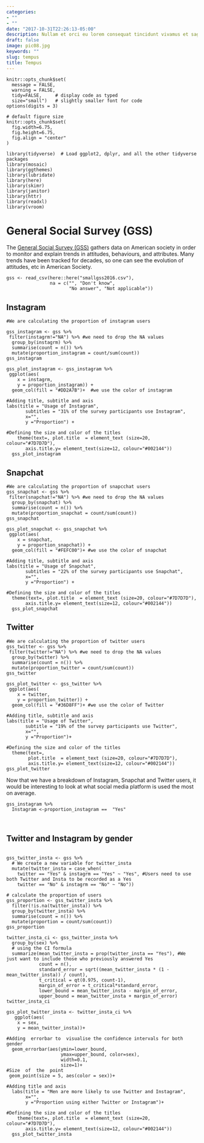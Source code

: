 ```yaml
---
categories:
- ""
- ""
date: "2017-10-31T22:26:13-05:00"
description: Nullam et orci eu lorem consequat tincidunt vivamus et sagittis magna sed nunc rhoncus condimentum sem. In efficitur ligula tate urna. Maecenas massa sed magna lacinia magna pellentesque lorem ipsum dolor. Nullam et orci eu lorem consequat tincidunt. Vivamus et sagittis tempus.
draft: false
image: pic08.jpg
keywords: ""
slug: tempus
title: Tempus
---
```

```{r, setup, include=FALSE}
knitr::opts_chunk$set(
  message = FALSE, 
  warning = FALSE, 
  tidy=FALSE,     # display code as typed
  size="small")   # slightly smaller font for code
options(digits = 3)

# default figure size
knitr::opts_chunk$set(
  fig.width=6.75, 
  fig.height=6.75,
  fig.align = "center"
)
```


```{r load-libraries, include=FALSE}
library(tidyverse)  # Load ggplot2, dplyr, and all the other tidyverse packages
library(mosaic)
library(ggthemes)
library(lubridate)
library(here)
library(skimr)
library(janitor)
library(httr)
library(readxl)
library(vroom)
```


# General Social Survey (GSS)

The [General Social Survey (GSS)](http://www.gss.norc.org/) gathers data on American society in order to monitor and explain trends in attitudes, behaviours, and attributes. Many trends have been tracked for decades, so one can see the evolution of attitudes, etc in American Society.

```{r, read_gss_data, cache=TRUE}
gss <- read_csv(here::here("smallgss2016.csv"), 
                na = c("", "Don't know",
                       "No answer", "Not applicable"))

```

## Instagram

```{r, insta}
#We are calculating the proportion of instagram users

gss_instagram <- gss %>%
 filter(instagrm!="NA") %>% #we need to drop the NA values
  group_by(instagrm) %>% 
  summarise(count = n()) %>% 
  mutate(proportion_instagram = count/sum(count)) 
gss_instagram
```
```{r, instagram_visualisation}
gss_plot_instagram <- gss_instagram %>%
 ggplot(aes(
    x = instagrm,
    y = proportion_instagram)) +
  geom_col(fill = "#DD2A7B")+  #we use the color of instagram
 
#Adding title, subtitle and axis 
labs(title = "Usage of Instagram",
       subtitles = "31% of the survey participants use Instagram",
       x="",
       y ="Proportion") +

#Defining the size and color of the titles
    theme(text=, plot.title  = element_text (size=20, colour="#7D7D7D"),
       axis.title.y= element_text(size=12, colour="#002144"))
  gss_plot_instagram
```

## Snapchat

```{r, snapchat}
#We are calculating the proportion of snapcchat users
gss_snapchat <- gss %>%
 filter(snapchat!="NA") %>% #we need to drop the NA values
  group_by(snapchat) %>% 
  summarise(count = n()) %>% 
  mutate(proportion_snapchat = count/sum(count)) 
gss_snapchat

```
```{r, snapchat_visualisation}
gss_plot_snapchat <- gss_snapchat %>%
 ggplot(aes(
    x = snapchat,
    y = proportion_snapchat)) +
  geom_col(fill = "#FEFC00")+ #we use the color of snapchat

#Adding title, subtitle and axis  
labs(title = "Usage of Snapchat",
       subtitles = "22% of the survey participants use Snapchat",
       x="",
       y ="Proportion") +

#Defining the size and color of the titles
  theme(text=, plot.title  = element_text (size=20, colour="#7D7D7D"),
       axis.title.y= element_text(size=12, colour="#002144"))
  gss_plot_snapchat
```
## Twitter

```{r,twitter}
#We are calculating the proportion of twitter users
gss_twitter <- gss %>%
 filter(twitter!="NA") %>% #we need to drop the NA values
  group_by(twitter) %>% 
  summarise(count = n()) %>% 
  mutate(proportion_twitter = count/sum(count)) 
gss_twitter
```

```{r, twitter_visualisation}
gss_plot_twitter <- gss_twitter %>%
 ggplot(aes(
    x = twitter,
    y = proportion_twitter)) +
  geom_col(fill = "#36D8FF")+ #we use the color of Twitter
  
#Adding title, subtitle and axis
labs(title = "Usage of Twitter",
       subtitle = "19% of the survey participants use Twitter",
       x="",
       y ="Proportion")+
  
#Defining the size and color of the titles
  theme(text=, 
        plot.title  = element_text (size=20, colour="#7D7D7D"),
        axis.title.y= element_text(size=12, colour="#002144"))
gss_plot_twitter

```

Now that we have a breakdown of Instagram, Snapchat and Twitter users, it would be interesting to look at what social media platform is used the most on average.
```{r, most_users}
gss_instagram %>%
  Instagram <-proportion_instagram ==  "Yes"



```

## Twitter and Instagram by gender

```{r, gender}

gss_twitter_insta <- gss %>%
  # We create a new variable for twitter_insta
  mutate(twitter_insta = case_when(
    twitter == "Yes" & instagrm == "Yes" ~ "Yes", #Users need to use both Twitter and Insta to be recorded as a Yes
    twitter == "No" & instagrm == "No" ~ "No")) 
  
# calculate the proportion of users
gss_proportion <- gss_twitter_insta %>%
  filter(!is.na(twitter_insta)) %>% 
  group_by(twitter_insta) %>% 
  summarise(count = n()) %>% 
  mutate(proportion = count/sum(count)) 
gss_proportion

```

```{r,confidence_interval}
twitter_insta_ci <- gss_twitter_insta %>%
  group_by(sex) %>%
  # using the CI formula
  summarize(mean_twitter_insta = prop(twitter_insta == "Yes"), #We just want to include those who previously answered Yes
            count = n(),
            standard_error = sqrt((mean_twitter_insta * (1 - mean_twitter_insta)) / count),
            t_critical = qt(0.975, count-1),
            margin_of_error = t_critical*standard_error,
            lower_bound = mean_twitter_insta - margin_of_error,
            upper_bound = mean_twitter_insta + margin_of_error)
twitter_insta_ci
```

```{r, twitter_insta_visualisation}
gss_plot_twitter_insta <- twitter_insta_ci %>%
   ggplot(aes(
    x = sex,
    y = mean_twitter_insta))+

#Adding  errorbar to  visualise the confidence intervals for both gender
  geom_errorbar(aes(ymin=lower_bound, 
                    ymax=upper_bound, color=sex), 
                    width=0.1,
                    size=1)+
#Size  of  the  point
 geom_point(size = 5, aes(color = sex))+
  
#Adding title and axis
  labs(title = "Men are more likely to use Twitter and Instagram",
       x="",
       y ="Proportion using either Twitter or Instagram")+

#Defining the size and color of the titles
    theme(text=, plot.title  = element_text (size=20, colour="#7D7D7D"),
       axis.title.y= element_text(size=12, colour="#002144"))
  gss_plot_twitter_insta
```